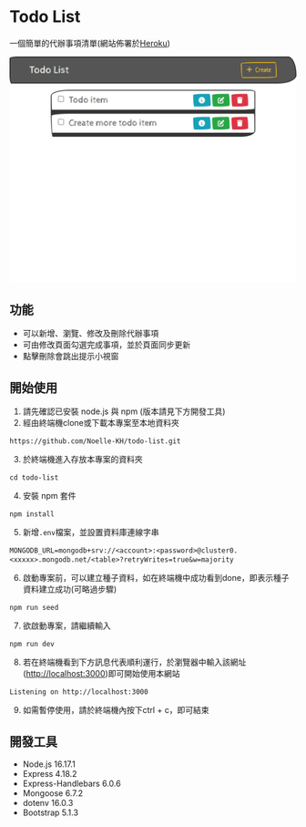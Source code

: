 # Todo List
一個簡單的代辦事項清單(網站佈署於[Heroku](https://sleepy-brook-95156.herokuapp.com/))

<img src="./public/images/preview.png">

## 功能
* 可以新增、瀏覽、修改及刪除代辦事項
* 可由修改頁面勾選完成事項，並於頁面同步更新
* 點擊刪除會跳出提示小視窗

## 開始使用
1. 請先確認已安裝 node.js 與 npm (版本請見下方開發工具)
2. 經由終端機clone或下載本專案至本地資料夾
  ```
  https://github.com/Noelle-KH/todo-list.git
  ```
3. 於終端機進入存放本專案的資料夾
  ```
  cd todo-list
  ```
4. 安裝 npm 套件
  ```
  npm install
  ```

5. 新增```.env```檔案，並設置資料庫連線字串
  ```
  MONGODB_URL=mongodb+srv://<account>:<password>@cluster0.<xxxxx>.mongodb.net/<table>?retryWrites=true&w=majority
  ```
6. 啟動專案前，可以建立種子資料，如在終端機中成功看到done，即表示種子資料建立成功(可略過步驟)
  ```
  npm run seed
  ```
7. 欲啟動專案，請繼續輸入
  ```
  npm run dev
  ```
8. 若在終端機看到下方訊息代表順利運行，於瀏覽器中輸入該網址([http://localhost:3000](http://localhost:3000))即可開始使用本網站
  ```
  Listening on http://localhost:3000
  ```
9. 如需暫停使用，請於終端機內按下ctrl + c，即可結束


## 開發工具
* Node.js 16.17.1
* Express 4.18.2
* Express-Handlebars 6.0.6
* Mongoose 6.7.2
* dotenv 16.0.3
* Bootstrap 5.1.3